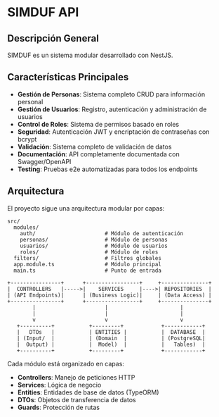 # SIMDUF API

## Descripción General

SIMDUF es un sistema modular desarrollado con NestJS.

## Características Principales

- **Gestión de Personas**: Sistema completo CRUD para información personal
- **Gestión de Usuarios**: Registro, autenticación y administración de usuarios
- **Control de Roles**: Sistema de permisos basado en roles
- **Seguridad**: Autenticación JWT y encriptación de contraseñas con bcrypt
- **Validación**: Sistema completo de validación de datos
- **Documentación**: API completamente documentada con Swagger/OpenAPI
- **Testing**: Pruebas e2e automatizadas para todos los endpoints

## Arquitectura

El proyecto sigue una arquitectura modular por capas:

```plaintext
src/
  modules/
    auth/                      # Módulo de autenticación 
    personas/                  # Módulo de personas
    usuarios/                  # Módulo de usuarios
    roles/                     # Módulo de roles
  filters/                     # Filtros globales
  app.module.ts                # Módulo principal
  main.ts                      # Punto de entrada
```

```plaintext
+----------------+      +-----------------+     +---------------+
|  CONTROLLERS   |----->|    SERVICES     |---->| REPOSITORIES  |
| (API Endpoints)|      | (Business Logic)|     | (Data Access) |
+----------------+      +-----------------+     +---------------+
        |                      |                       |
        |                      |                       |
        v                      v                       v
   +----------+           +---------+            +------------+
   |   DTOs   |           | ENTITIES |           |  DATABASE  |
   | (Input/  |           | (Domain  |           | (PostgreSQL|
   |  Output) |           |  Model)  |           |   Tables)  |
   +----------+           +---------+            +------------+
```
  
Cada módulo está organizado en capas:

- **Controllers**: Manejo de peticiones HTTP
- **Services**: Lógica de negocio
- **Entities**: Entidades de base de datos (TypeORM)
- **DTOs**: Objetos de transferencia de datos
- **Guards**: Protección de rutas
